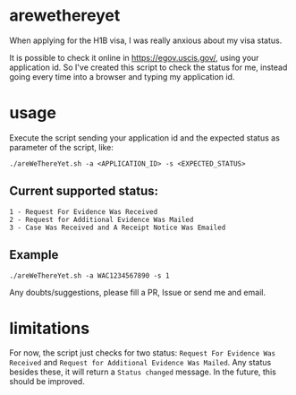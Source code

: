 # arewethereyet

When applying for the H1B visa, I was really anxious about my visa status.

It is possible to check it online in https://egov.uscis.gov/, using your application id. So I've created this script to check the status for me, instead going every time into a browser and typing my application id.

# usage
Execute the script sending your application id and the expected status as parameter of the script, like:

```
./areWeThereYet.sh -a <APPLICATION_ID> -s <EXPECTED_STATUS>
```

## Current supported status:
```
1 - Request For Evidence Was Received
2 - Request for Additional Evidence Was Mailed 
3 - Case Was Received and A Receipt Notice Was Emailed
```
## Example
```
./areWeThereYet.sh -a WAC1234567890 -s 1
```

Any doubts/suggestions, please fill a PR, Issue or send me and email.

# limitations

For now, the script just checks for two status: `Request For Evidence Was Received` and `Request for Additional Evidence Was Mailed`. Any status besides these, it will return a `Status changed` message. In the future, this should be improved. 
